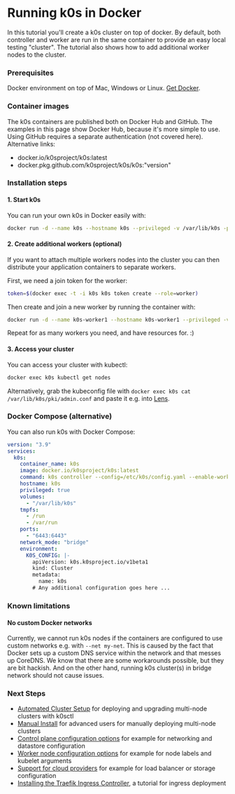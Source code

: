 # Running k0s in Docker

In this tutorial you'll create a k0s cluster on top of docker. By default, both controller and worker are run in the same container to provide an easy local testing "cluster". The tutorial also shows how to add additional worker nodes to the cluster.

### Prerequisites

Docker environment on top of Mac, Windows or Linux. [Get Docker](https://docs.docker.com/get-docker/).

### Container images

The k0s containers are published both on Docker Hub and GitHub. The examples in this page show Docker Hub, because it's more simple to use. Using GitHub requires a separate authentication (not covered here). Alternative links:

- docker.io/k0sproject/k0s:latest
- docker.pkg.github.com/k0sproject/k0s/k0s:"version"

### Installation steps

#### 1. Start k0s

You can run your own k0s in Docker easily with:
```sh
docker run -d --name k0s --hostname k0s --privileged -v /var/lib/k0s -p 6443:6443 docker.io/k0sproject/k0s:latest
```

#### 2. Create additional workers (optional)

If you want to attach multiple workers nodes into the cluster you can then distribute your application containers to separate workers.

First, we need a join token for the worker:
```sh
token=$(docker exec -t -i k0s k0s token create --role=worker)
```

Then create and join a new worker by running the container with:
```sh
docker run -d --name k0s-worker1 --hostname k0s-worker1 --privileged -v /var/lib/k0s docker.io/k0sproject/k0s:latest k0s worker $token
```

Repeat for as many workers you need, and have resources for. :)

#### 3. Access your cluster

You can access your cluster with kubectl:
```sh
docker exec k0s kubectl get nodes
```

Alternatively, grab the kubeconfig file with `docker exec k0s cat /var/lib/k0s/pki/admin.conf` and paste it e.g. into [Lens](https://github.com/lensapp/lens/).

### Docker Compose (alternative)

You can also run k0s with Docker Compose:
```yaml
version: "3.9"
services:
  k0s:
    container_name: k0s
    image: docker.io/k0sproject/k0s:latest
    command: k0s controller --config=/etc/k0s/config.yaml --enable-worker
    hostname: k0s
    privileged: true
    volumes:
      - "/var/lib/k0s"
    tmpfs:
      - /run
      - /var/run
    ports:
      - "6443:6443"
    network_mode: "bridge"
    environment:
      K0S_CONFIG: |-
        apiVersion: k0s.k0sproject.io/v1beta1
        kind: Cluster
        metadata:
          name: k0s
        # Any additional configuration goes here ...
```

### Known limitations

#### No custom Docker networks

Currently, we cannot run k0s nodes if the containers are configured to use custom networks e.g. with `--net my-net`. This is caused by the fact that Docker sets up a custom DNS service within the network and that messes up CoreDNS. We know that there are some workarounds possible, but they are bit hackish. And on the other hand, running k0s cluster(s) in bridge network should not cause issues.

### Next Steps

- [Automated Cluster Setup](k0sctl-install.md) for deploying and upgrading multi-node clusters with k0sctl
- [Manual Install](k0s-multi-node.md) for advanced users for manually deploying multi-node clusters
- [Control plane configuration options](configuration.md) for example for networking and datastore configuration
- [Worker node configuration options](worker-node-config.md) for example for node labels and kubelet arguments
- [Support for cloud providers](cloud-providers.md) for example for load balancer or storage configuration
- [Installing the Traefik Ingress Controller](examples/traefik-ingress.md), a tutorial for ingress deployment
